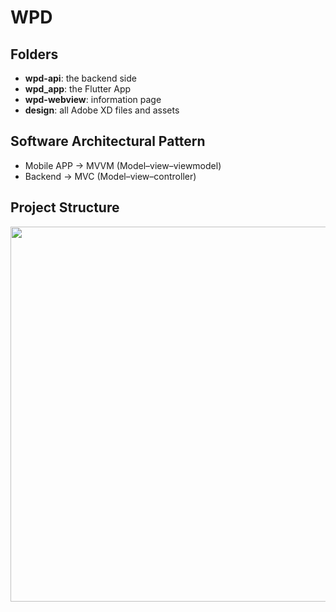 # WPD



## Folders
  - **wpd-api**: the backend side
  - **wpd_app**: the Flutter App
  - **wpd-webview**: information page
  - **design**: all Adobe XD files and assets


## Software Architectural Pattern
  - Mobile APP -> MVVM (Model–view–viewmodel)
  - Backend -> MVC (Model–view–controller)


## Project Structure

<img src="https://user-images.githubusercontent.com/24327781/119294381-f248e580-bc19-11eb-80f8-4d3f2107c12b.png" width="600" />

